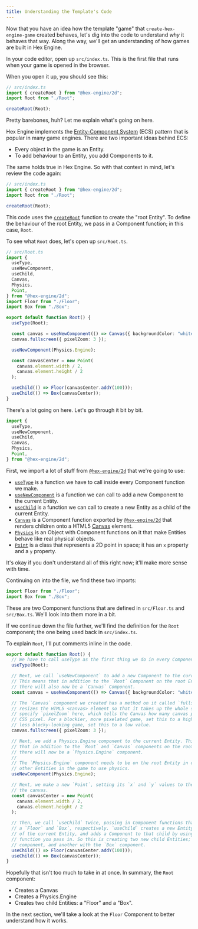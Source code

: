 ```yaml
---
title: Understanding the Template's Code
---
```


Now that you have an idea how the template "game" that `create-hex-engine-game` created behaves, let's dig into the code to understand _why_ it behaves that way. Along the way, we'll get an understanding of how games are built in Hex Engine.

In your code editor, open up `src/index.ts`. This is the first file that runs when your game is opened in the browser.

When you open it up, you should see this:

```ts
// src/index.ts
import { createRoot } from "@hex-engine/2d";
import Root from "./Root";

createRoot(Root);
```

Pretty barebones, huh? Let me explain what's going on here.

Hex Engine implements the [Entity-Component System](https://en.wikipedia.org/wiki/Entity_component_system) (ECS) pattern that is popular in many game engines. There are two important ideas behind ECS:

- Every object in the game is an Entity.
- To add behaviour to an Entity, you add Components to it.

The same holds true in Hex Engine. So with that context in mind, let's review the code again:

```ts
// src/index.ts
import { createRoot } from "@hex-engine/2d";
import Root from "./Root";

createRoot(Root);
```

This code uses the [`createRoot`](/docs/api-core#createrootcomponentfunction-function) function to create the "root Entity". To define the behaviour of the root Entity, we pass in a Component function; in this case, `Root`.

To see what `Root` does, let's open up `src/Root.ts`.

```ts
// src/Root.ts
import {
  useType,
  useNewComponent,
  useChild,
  Canvas,
  Physics,
  Point,
} from "@hex-engine/2d";
import Floor from "./Floor";
import Box from "./Box";

export default function Root() {
  useType(Root);

  const canvas = useNewComponent(() => Canvas({ backgroundColor: "white" }));
  canvas.fullscreen({ pixelZoom: 3 });

  useNewComponent(Physics.Engine);

  const canvasCenter = new Point(
    canvas.element.width / 2,
    canvas.element.height / 2
  );

  useChild(() => Floor(canvasCenter.addY(100)));
  useChild(() => Box(canvasCenter));
}
```

There's a lot going on here. Let's go through it bit by bit.

```ts
import {
  useType,
  useNewComponent,
  useChild,
  Canvas,
  Physics,
  Point,
} from "@hex-engine/2d";
```

First, we import a lot of stuff from [`@hex-engine/2d`](/docs/api-2d) that we're going to use:

- [`useType`](/docs/api-core#usetypecomponentfunction-function-void) is a function we have to call inside every Component function we make.
- [`useNewComponent`](/docs/api-core#usenewcomponentcomponentfunction-function-component) is a function we can call to add a new Component to the current Entity.
- [`useChild`](/docs/api-core#usechildcomponentfunction-function-entity) is a function we can call to create a new Entity as a child of the current Entity.
- [`Canvas`](/docs/api-2d#canvas) is a Component function exported by [`@hex-engine/2d`](/docs/api-2d) that renders children onto a HTML5 [Canvas](https://developer.mozilla.org/en-US/docs/Web/API/Canvas_API) element.
- [`Physics`](/docs/api-2d#physicsbody) is an Object with Component functions on it that make Entities behave like real physical objects.
- [`Point`](/docs/api-2d#point) is a class that represents a 2D point in space; it has an `x` property and a `y` property.

It's okay if you don't understand all of this right now; it'll make more sense with time.

Continuing on into the file, we find these two imports:

```ts
import Floor from "./Floor";
import Box from "./Box";
```

These are two Component functions that are defined in `src/Floor.ts` and `src/Box.ts`. We'll look into them more in a bit.

If we continue down the file further, we'll find the definition for the `Root` component; the one being used back in `src/index.ts`.

To explain `Root`, I'll put comments inline in the code.

```ts
export default function Root() {
  // We have to call useType as the first thing we do in every Component function.
  useType(Root);

  // Next, we call `useNewComponent` to add a new Component to the current Entity.
  // This means that in addition to the `Root` Component on the root Entity,
  // there will also now be a `Canvas` Component.
  const canvas = useNewComponent(() => Canvas({ backgroundColor: "white" }));

  // The `Canvas` component we created has a method on it called `fullscreen` which
  // resizes the HTML5 <canvas> element so that it takes up the whole screen. We also
  // specify `pixelZoom` here, which tells the Canvas how many canvas pixels to render per
  // CSS pixel. For a blockier, more pixelated game, set this to a high value; for a smoother,
  // less blocky-looking game, set this to a low value.
  canvas.fullscreen({ pixelZoom: 3 });

  // Next, we add a Physics.Engine component to the current Entity. This means
  // that in addition to the `Root` and `Canvas` components on the root Entity,
  // there will now be a `Physics.Engine` component.
  //
  // The `Physics.Engine` component needs to be on the root Entity in order for
  // other Entities in the game to use physics.
  useNewComponent(Physics.Engine);

  // Next, we make a new `Point`, setting its `x` and `y` values to the center of
  // the canvas.
  const canvasCenter = new Point(
    canvas.element.width / 2,
    canvas.element.height / 2
  );

  // Then, we call `useChild` twice, passing in Component functions that construct
  // a `Floor` and `Box`, respectively. `useChild` creates a new Entity as a child
  // of the current Entity, and adds a Component to that child by using the Component
  // function you pass in. So this is creating two new child Entities; one with the `Floor`
  // component, and another with the `Box` component.
  useChild(() => Floor(canvasCenter.addY(100)));
  useChild(() => Box(canvasCenter));
}
```

Hopefully that isn't too much to take in at once. In summary, the `Root` component:

- Creates a Canvas
- Creates a Physics.Engine
- Creates two child Entities: a "Floor" and a "Box".

In the next section, we'll take a look at the `Floor` Component to better understand how it works.
